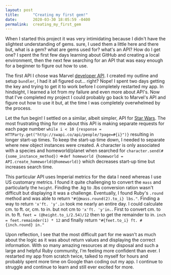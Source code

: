 ```yaml
---
layout: post
title:      "Creating my first gem!"
date:       2020-03-30 18:05:59 -0400
permalink:  creating_my_first_gem
---
```


When I started this project it was very intimidating because I didn't have the slightest understanding of gems. sure, I used them a little here and there but, what is a gem? what are gems used for? what's an API? How do I get one? I spent the first few days learning about GitHub and creating a local environment, then the next few searching for an API that was easy enough for a beginner to figure out how to use.

The first API I chose was Marvel [developer API](https://developer.marvel.com/). I created my outline and setup `bundler`, I had it all figured out... right? Nope! I spent two days getting the key and trying to get it to work before I completely restarted my app.  In hindsight, I learned a lot from my failure and even more about API's. Now that I've completed my project I could probably go back to Marvel's API and figure out how to use it but, at the time I was completely overwhelmed by the process.

Let the fun begin! I settled on a similar, albeit simpler, API for [Star Wars](https://swapi.co/api). The most frustrating thing for me about this API is making separate requests for each page number `while i < 10 {response = HTTParty.get("http://swapi.co/api/people/?page=#{i}")}` resulting in longer start-up times. To keep the start-up time down, I needed to separate where new object instances were created. A character is only associated with a species and homeworld/planet when searched for `character.send(#{some_instance_method})` =>`def homeworld {homeworld = API.create_homeworld(@homeworld)}` which decreases start-up time but increases search time.

This particular API uses Imperial metrics for the data I need whereas I use US customary metrics. I found it quite challenging to convert the `mass` and particularly the `height`. Finding the .kg to .lbs conversion ration wasn't difficult but displaying it was a challenge.  Eventually, I found Ruby's `.round` method and was able to return `"#{@mass.round(2).to_i} lbs."`. Finding a way to return `'x'ft. 'y'.in` took me nearly an entire day. I could calculate cm. to ft. or, cm. to in. but not cm to `'x'ft. 'y'in.`. First to convert cm. to in. to ft. `feet = (@height.to_i/2.54)/12` then to get the remainder to in. `inch = feet.remainder(1) * 12` and finally return `"#{feet.to_i} ft. #{inch.round} in."`

Upon reflection, I see that the most difficult part for me wasn't as much about the logic as it was about return values and displaying the correct information. With so many amazing resources at my disposal and such a large and helpful Ruby community, I'm feeling more confident than ever. I restarted my app from scratch twice,  talked to myself for hours and probably spent more time on Google than coding out my app. I continue to struggle and continue to learn and still ever excited for more.
